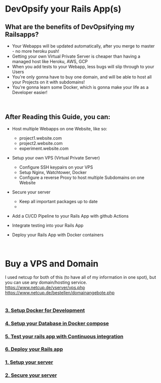 # DevOpsify your Rails App(s)
## What are the benefits of DevOpsifying my Railsapps?
- Your Webapps will be updated automatically, after you merge to master - no more heroku push!
- Getting your own Virtual Private Server is cheaper than having a managed host like Heroku, AWS, GCP
- When you add tests to your Webapp, less bugs will slip through to your Users
- You're only gonna have to buy one domain, and will be able to host all your Projects on it with subdomains!
- You're gonna learn some Docker, which is gonna make your life as a Developer easier!
<br />

## After Reading this Guide, you can:
- Host multiple Webapps on one Website, like so:
  - project1.website.com
  - project2.website.com
  - experiment.website.com
- Setup your own VPS (Virtual Private Server)
  - Configure SSH keypairs on your VPS
  - Setup Nginx, Watchtower, Docker
  - Configure a reverse Proxy to host multiple Subdomains on one Website

- Secure your server
  - Keep all important packages up to date
  -
- Add a CI/CD Pipeline to your Rails App with github Actions
- Integrate testing into your Rails App
- Deploy your Rails App with Docker containers
<br />

# Buy a VPS and Domain
I used netcup for both of this (to have all of my information in one spot), but you can use any domain/hosting service.
https://www.netcup.de/vserver/vps.php
https://www.netcup.de/bestellen/domainangebote.php
<br />
<br />


### [3. Setup Docker for Development]()
### [4. Setup your Database in Docker compose]()
### [5. Test your rails app with Continuous integration]()

### [6. Deploy your Rails app]()
### [1. Setup your server](setup_server.md)
### [2. Secure your server](secure_server.md)
